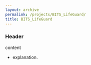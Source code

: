 ```yaml
---
layout: archive
permalink: /projects/BITS_LifeGuard/
title: BITS_LifeGuard
---
```


### Header

content

- explanation.